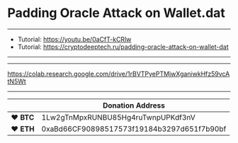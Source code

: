# Padding Oracle Attack on Wallet.dat 

---


* Tutorial: https://youtu.be/0aCfT-kCRlw
* Tutorial: https://cryptodeeptech.ru/padding-oracle-attack-on-wallet-dat


---
---

https://colab.research.google.com/drive/1rBVTPyePTMjwXganiwkHfz59vcAtN5Wt

---


|  | Donation Address |
| --- | --- |
| ♥ __BTC__ | 1Lw2gTnMpxRUNBU85Hg4ruTwnpUPKdf3nV |
| ♥ __ETH__ | 0xaBd66CF90898517573f19184b3297d651f7b90bf |
